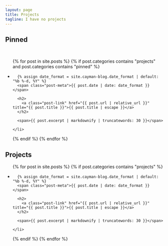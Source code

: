 ```yaml
---
layout: page
title: Projects
tagline: I have no projects
---
```


<h2>Pinned</h2>

<div>&nbsp;</div>

<ul class="post-list">
  {% for post in site.posts %}
  {% if post.categories contains "projects" and post.categories contains "pinned" %}
    <li>

      {% assign date_format = site.cayman-blog.date_format | default: "%b %-d, %Y" %}
      <span class="post-meta">{{ post.date | date: date_format }}</span>

      <h2>
        <a class="post-link" href="{{ post.url | relative_url }}" title="{{ post.title }}">{{ post.title | escape }}</a>
      </h2>

      <span>{{ post.excerpt | markdownify | truncatewords: 30 }}</span>

    </li>
  {% endif %}
  {% endfor %}
</ul>

<h2>Projects</h2>

<ul class="post-list">
  {% for post in site.posts %}
  {% if post.categories contains "projects" %}
    <li>

      {% assign date_format = site.cayman-blog.date_format | default: "%b %-d, %Y" %}
      <span class="post-meta">{{ post.date | date: date_format }}</span>

      <h2>
        <a class="post-link" href="{{ post.url | relative_url }}" title="{{ post.title }}">{{ post.title | escape }}</a>
      </h2>

      <span>{{ post.excerpt | markdownify | truncatewords: 30 }}</span>

    </li>
  {% endif %}
  {% endfor %}
</ul>